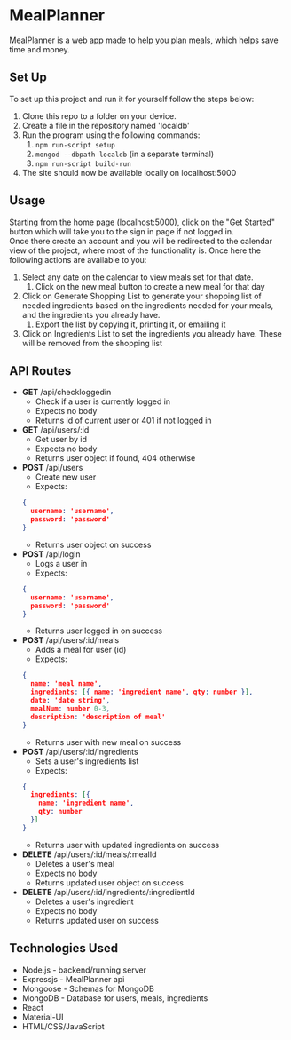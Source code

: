 # MealPlanner
MealPlanner is a web app made to help you plan meals, which helps save time and money.

## Set Up

To set up this project and run it for yourself follow the steps below:
1. Clone this repo to a folder on your device.
2. Create a file in the repository named 'localdb'
3. Run the program using the following commands:
   1. `npm run-script setup`
   2. `mongod --dbpath localdb` (in a separate terminal)
   3. `npm run-script build-run`
4. The site should now be available locally on localhost:5000

## Usage

Starting from the home page (localhost:5000), click on the "Get Started" button which will take you to the sign in page if not logged in.  
Once there create an account and you will be redirected to the calendar view of the project, where most of the functionality is. Once here the following actions are available to you:
1. Select any date on the calendar to view meals set for that date.
   1. Click on the new meal button to create a new meal for that day
2. Click on Generate Shopping List to generate your shopping list of needed ingredients based on the ingredients needed for your meals, and the ingredients you already have.
   1. Export the list by copying it, printing it, or emailing it
3. Click on Ingredients List to set the ingredients you already have. These will be removed from the shopping list

## API Routes

* **GET** /api/checkloggedin
   * Check if a user is currently logged in
   * Expects no body
   * Returns id of current user or 401 if not logged in
* **GET** /api/users/:id
   * Get user by id
   * Expects no body
   * Returns user object if found, 404 otherwise
* **POST** /api/users
   * Create new user
   * Expects:
   ```json
   {
     username: 'username',
     password: 'password'
   }
   ```
   * Returns user object on success
* **POST** /api/login
   * Logs a user in
   * Expects:
   ```json
   {
     username: 'username',
     password: 'password'
   }
   ```
   * Returns user logged in on success
* **POST** /api/users/:id/meals
   * Adds a meal for user (id)
   * Expects:
   ```json
   {
     name: 'meal name',
     ingredients: [{ name: 'ingredient name', qty: number }],
     date: 'date string',
     mealNum: number 0-3,
     description: 'description of meal'
   }
   ```
   * Returns user with new meal on success
* **POST** /api/users/:id/ingredients
   * Sets a user's ingredients list
   * Expects:
   ```json
   {
     ingredients: [{
       name: 'ingredient name',
       qty: number
     }]
   }
   ```
   * Returns user with updated ingredients on success
* **DELETE** /api/users/:id/meals/:mealId
   * Deletes a user's meal
   * Expects no body
   * Returns updated user object on success
* **DELETE** /api/users/:id/ingredients/:ingredientId
   * Deletes a user's ingredient
   * Expects no body
   * Returns updated user on success

## Technologies Used

* Node.js - backend/running server
* Expressjs - MealPlanner api
* Mongoose - Schemas for MongoDB
* MongoDB - Database for users, meals, ingredients
* React
* Material-UI
* HTML/CSS/JavaScript